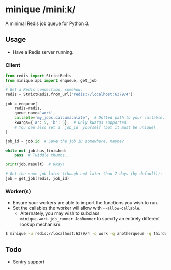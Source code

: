 minique /miniːk/
================

A minimal Redis job queue for Python 3.

Usage
-----

* Have a Redis server running.

### Client

```python
from redis import StrictRedis
from minique.api import enqueue, get_job

# Get a Redis connection, somehow.
redis = StrictRedis.from_url('redis://localhost:6379/4')

job = enqueue(
    redis=redis,
    queue_name='work',
    callable='my_jobs.calcumacalate',  # Dotted path to your callable.
    kwargs={'a': 5, 'b': 5},  # Only kwargs supported.
    # You can also set a `job_id` yourself (but it must be unique)
)

job_id = job.id  # Save the job ID somewhere, maybe?

while not job.has_finished:
    pass  # Twiddle thumbs...

print(job.result)  # Okay!

# Get the same job later (though not later than 7 days (by default)):
job = get_job(redis, job_id)
```

### Worker(s)

* Ensure your workers are able to import the functions you wish to run.
* Set the callables the worker will allow with `--allow-callable`.
  * Alternately, you may wish to subclass `minique.work.job_runner.JobRunner`
    to specify an entirely different lookup mechanism.

```bash
$ minique -u redis://localhost:6379/4 -q work -q anotherqueue -q thirdqueue --allow-callable 'my_jobs.*'
```

Todo
----

* Sentry support
